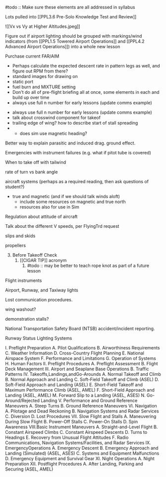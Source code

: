 
#todo :: Make sure these elements are all addressed in syllabus

Lots pulled into [[PPL3.6 Pre-Solo Knowledge Test and Review]]

![[Vx vs Vy at Higher Altitudes.jpeg]]

Figure out if airport lighting should be grouped with markings/wind indicators (from [[PPL1.5 Towered Airport Operations]] and [[PPL4.2 Advanced Airport Operations]]) into a whole new lesson

Purchase current FAR/AIM

* Perhaps calculate the expected descent rate in pattern legs as well, and figure out RPM from there?
* standard images for drawing on
* static port
* fuel burn and MIXTURE setting
* Don't do all of pre-flight briefing all at once, some elements in each and build up over time
* always use full n number for early lessons (update comms example)

- always use full n number for early lessons (update comms example)
- talk about crosswind component for takeof
- trailing edge of wing? how to describe start of stall spreading
- - does sim use magnetic heading?

Better way to explain parasitic and induced drag. ground effect.

Emergencies with instrument failures (e.g. what if pitot tube is covered)

When to take off with tailwind

rate of turn vs bank angle

aircraft systems (perhaps as a required reading, then ask questions of student?)

- true and magnetic (and if we should talk winds aloft)
	- include some resources on magnetic and true north
	- resources also for use in Sim


Regulation about attitude of aircraft

Talk about the different V speeds, per FlyingTrd request

slips and skids

propellers

3. Before Takeoff Check
	1. [[CIGAR TIP]] acronym
		1. #todo :: may be better to teach rope knot as part of a future lesson

Flight instruments

Airport, Runway, and Taxiway lights

Lost communication procedures.

wing washout?

demonstration stalls?

National Transportation Safety Board (NTSB) accident/incident reporting.

Runway Status Lighting Systems




I. Preflight Preparation
	A. Pilot Qualifications
	B. Airworthiness Requirements
	C. Weather Information
	D. Cross-Country Flight Planning
	E. National Airspace System
	F. Performance and Limitations
	G. Operation of Systems
	H. Human Factors
II. Preflight Procedures
	A. Preflight Assessment
	B. Flight Deck Management
III. Airport and Seaplane Base Operations
	B. Traffic Patterns
IV. Takeoffs,Landings,andGo-Arounds
	A. Normal Takeoff and Climb
	B. Normal Approach and Landing
	C. Soft-Field Takeoff and Climb (ASEL)
	D. Soft-Field Approach and Landing (ASEL)
	E. Short-Field Takeoff and Maximum Performance Climb (ASEL, AMEL)
	F. Short-Field Approach and Landing (ASEL, AMEL)
	M. Forward Slip to a Landing (ASEL, ASES)
	N. Go-Around/Rejected Landing
V. Performance and Ground Reference Maneuvers
	A. Steep Turns
	B. Ground Reference Maneuvers
VI. Navigation
	A. Pilotage and Dead Reckoning
	B. Navigation Systems and Radar Services
	C. Diversion
	D. Lost Procedures
VII. Slow Flight and Stalls
	A. Maneuvering During Slow Flight
	B. Power-Off Stalls
	C. Power-On Stalls
	D. Spin Awareness
VIII.Basic Instrument Maneuvers
	A. Straight-and-Level Flight
	B. Constant Airspeed Climbs
	C. Constant Airspeed Descents
	D. Turns to Headings
	E. Recovery from Unusual Flight Attitudes
	F. Radio Communications, Navigation Systems/Facilities, and Radar Services
IX. EmergencyOperations
	A. Emergency Descent
	B. Emergency Approach and Landing (Simulated) (ASEL, ASES)
	C. Systems and Equipment Malfunctions
	D. Emergency Equipment and Survival Gear
XI. Night Operations 
	A. Night Preparation 
XII. Postflight Procedures
	A. After Landing, Parking and Securing (ASEL, AMEL)

